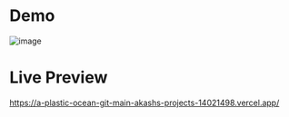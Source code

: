 <h1>Demo</h1>

![image](https://github.com/user-attachments/assets/bc40fa23-ab89-4c76-80db-d01422de2618)

<h1>Live Preview</h1>

https://a-plastic-ocean-git-main-akashs-projects-14021498.vercel.app/


